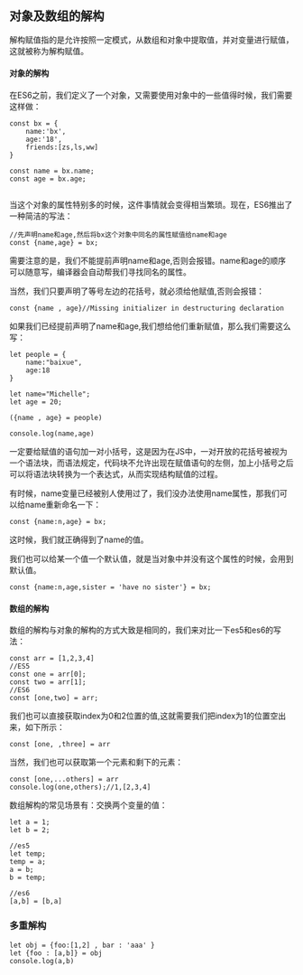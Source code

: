 ## 对象及数组的解构

解构赋值指的是允许按照一定模式，从数组和对象中提取值，并对变量进行赋值，这就被称为解构赋值。

#### 对象的解构

在ES6之前，我们定义了一个对象，又需要使用对象中的一些值得时候，我们需要这样做：

```
const bx = {
    name:'bx',
    age:'18',
    friends:[zs,ls,ww]
}

const name = bx.name;
const age = bx.age;


```

当这个对象的属性特别多的时候，这件事情就会变得相当繁琐。现在，ES6推出了一种简洁的写法：

```
//先声明name和age,然后将bx这个对象中同名的属性赋值给name和age
const {name,age} = bx;

```

需要注意的是，我们不能提前声明name和age,否则会报错。name和age的顺序可以随意写，编译器会自动帮我们寻找同名的属性。

当然，我们只要声明了等号左边的花括号，就必须给他赋值,否则会报错：

```
const {name , age}//Missing initializer in destructuring declaration
```

如果我们已经提前声明了name和age,我们想给他们重新赋值，那么我们需要这么写：

```
let people = {
    name:"baixue",
    age:18
}

let name="Michelle";
let age = 20;

({name , age} = people)

console.log(name,age)

```

一定要给赋值的语句加一对小括号，这是因为在JS中，一对开放的花括号被视为一个语法块，而语法规定，代码块不允许出现在赋值语句的左侧，加上小括号之后可以将语法块转换为一个表达式，从而实现结构赋值的过程。


有时候，name变量已经被别人使用过了，我们没办法使用name属性，那我们可以给name重新命名一下：

```
const {name:n,age} = bx;
```

这时候，我们就正确得到了name的值。

我们也可以给某一个值一个默认值，就是当对象中并没有这个属性的时候，会用到默认值。

```
const {name:n,age,sister = 'have no sister'} = bx;
```


#### 数组的解构

数组的解构与对象的解构的方式大致是相同的，我们来对比一下es5和es6的写法：

```
const arr = [1,2,3,4]
//ES5
const one = arr[0];
const two = arr[1];
//ES6
const [one,two] = arr;

```

我们也可以直接获取index为0和2位置的值,这就需要我们把index为1的位置空出来，如下所示：

```
const [one, ,three] = arr

```

当然，我们也可以获取第一个元素和剩下的元素：

```
const [one,...others] = arr
console.log(one,others);//1,[2,3,4]

```

数组解构的常见场景有：交换两个变量的值：

```
let a = 1;
let b = 2;

//es5
let temp;
temp = a;
a = b;
b = temp;

//es6
[a,b] = [b,a]
```

### 多重解构

```
let obj = {foo:[1,2] , bar : 'aaa' }
let {foo : [a,b]} = obj
console.log(a,b)
```